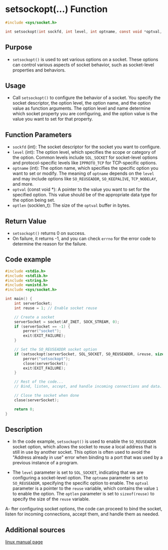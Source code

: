 # setsockopt(...) Function

```c
#include <sys/socket.h>

int setsockopt(int sockfd, int level, int optname, const void *optval, socklen_t optlen);

```

## Purpose
- `setsockopt()`  is used to set various options on a socket. These options can control various aspects of socket behavior, such as socket-level properties and behaviors.

## Usage
- Call `setsockopt()` to configure the behavior of a socket. You specify the socket descriptor, the option level, the option name, and the option value as function arguments. The option level and name determine which socket property you are configuring, and the option value is the value you want to set for that property.

## Function Parameters

- `sockfd` (int): The socket descriptor for the socket you want to configure.
- `level` (int): The option level, which specifies the scope or category of the option. Common levels include `SOL_SOCKET` for socket-level options and protocol-specific levels like `IPPROTO_TCP` for TCP-specific options.
- `optname` (int): The option name, which specifies the specific option you want to set or modify. The meaning of `optname` depends on the `level` and may include options like `SO_REUSEADDR`, `SO_KEEPALIVE`, `TCP_NODELAY`, and more.
- `optval` (const void *): A pointer to the value you want to set for the specified option. This value should be of the appropriate data type for the option being set.
- `optlen` (socklen_t): The size of the `optval` buffer in bytes.

## Return Value

- `setsockopt()` returns 0 on success.
- On failure, it returns -1, and you can check `errno` for the error code to determine the reason for the failure.

## Code example
```c
#include <stdio.h>
#include <stdlib.h>
#include <string.h>
#include <unistd.h>
#include <sys/socket.h>

int main() {
    int serverSocket;
    int reuse = 1; // Enable socket reuse

    // Create a socket
    serverSocket = socket(AF_INET, SOCK_STREAM, 0);
    if (serverSocket == -1) {
        perror("socket");
        exit(EXIT_FAILURE);
    }

    // Set the SO_REUSEADDR socket option
    if (setsockopt(serverSocket, SOL_SOCKET, SO_REUSEADDR, &reuse, sizeof(reuse)) == -1) {
        perror("setsockopt");
        close(serverSocket);
        exit(EXIT_FAILURE);
    }

    // Rest of the code...
    // Bind, listen, accept, and handle incoming connections and data.

    // Close the socket when done
    close(serverSocket);

    return 0;
}

```
## Description

- In the code example, `setsockopt()` is used to enable the `SO_REUSEADDR` socket option, which allows the socket to reuse a local address that is still in use by another socket. This option is often used to avoid the "Address already in use" error when binding to a port that was used by a previous instance of a program.

- The `level` parameter is set to `SOL_SOCKET`, indicating that we are configuring a socket-level option. The `optname` parameter is set to `SO_REUSEADDR`, specifying the specific option to enable. The `optval` parameter is a pointer to the `reuse` variable, which contains the value `1` to enable the option. The `optlen` parameter is set to `sizeof(reuse)` to specify the size of the `reuse` variable.

A- fter configuring socket options, the code can proceed to bind the socket, listen for incoming connections, accept them, and handle them as needed.


## Additional sources

[linux manual page](https://linux.die.net/man/2/setsockopt)
